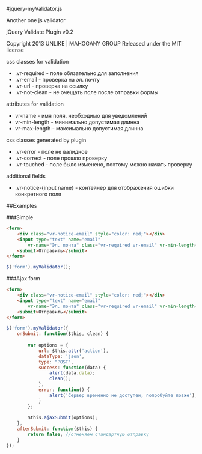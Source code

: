 #jquery-myValidator.js

Another one js validator
 
jQuery Validate Plugin v0.2

Copyright 2013 UNLIKE | MAHOGANY GROUP
Released under the MIT license

css classes for validation
  * .vr-required - поле обязательно для заполнения
  * .vr-email - проверка на эл. почту
  * .vr-url - проверка на ссылку
  * .vr-not-clean - не очещать поле после отправки формы

attributes for validation
  * vr-name - имя поля, необходимо для уведомлений
  * vr-min-length - минимально допустимая длинна
  * vr-max-length - максимально допустимая длинна

css classes generated by plugin
  * .vr-error - поле не валидное
  * .vr-correct - поле прошло проверку
  * .vr-touched - поле было изменено, поэтому можно начать проверку

additional fields
  * .vr-notice-{input name} - контейнер для отображения ошибки конкретного поля

  
  
##Examples

###Simple

```html
<form>
	<div class="vr-notice-email" style="color: red;"></div>
	<input type="text" name="email" 
		vr-name="Эл. почта" class="vr-required vr-email" vr-min-length="5">
	<submit>Отправить</submit>
</form>
```



```js
$('form').myValidator();
```


###Ajax form

```html
<form>
	<div class="vr-notice-email" style="color: red;"></div>
	<input type="text" name="email" 
		vr-name="Эл. почта" class="vr-required vr-email" vr-min-length="5">
	<submit>Отправить</submit>
</form>
```

	
```js
$('form').myValidator({
	onSubmit: function($this, clean) {
	
		var options = {
			url: $this.attr('action'),
			dataType: 'json',
			type: "POST",
			success: function(data) {
				alert(data.data);
				clean();
			},
			error: function() {
				alert('Сервер временно не доступен, попробуйте позже');
			}
		};
		
		$this.ajaxSubmit(options);
	},
	afterSubmit: function($this) {
		return false; //отменяем стандартную отправку
	}
});
```
